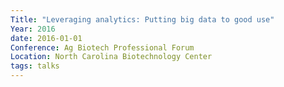 ```yaml
---
Title: "Leveraging analytics: Putting big data to good use"
Year: 2016
date: 2016-01-01
Conference: Ag Biotech Professional Forum
Location: North Carolina Biotechnology Center
tags: talks
---
```

